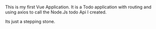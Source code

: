 This is my first Vue Application.
It is a Todo application with routing and using axios to call
the Node.Js todo Api I created.

Its just a stepping stone.